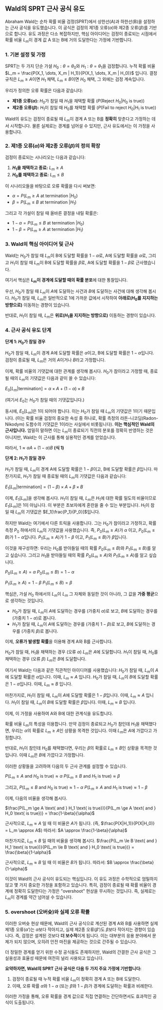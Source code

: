 ## Wald의 SPRT 근사 공식 유도

Abraham Wald는 순차 확률 비율 검정(SPRT)에서 상한선(A)과 하한선(B)을 설정하는 근사 공식을 유도했습니다. 이 공식은 검정의 제1종 오류($\alpha$)와 제2종 오류($\beta$)를 기반으로 합니다. 유도 과정은 다소 복잡하지만, 핵심 아이디어는 검정이 종료되는 시점에서 확률 비율 $L_m$이 경계 값 A 또는 B에 거의 도달한다는 가정에 기반합니다.

### 1. 기본 설정 및 가정

SPRT는 두 가지 단순 가설 $H_0: \theta = \theta_0$와 $H_1: \theta = \theta_1$을 검정합니다.
누적 확률 비율 $L_m = \frac{P(X_1, \dots, X_m | H_1)}{P(X_1, \dots, X_m | H_0)}$ 입니다.
결정 규칙은 $L_m \ge A$이면 $H_1$ 채택, $L_m \le B$이면 $H_0$ 채택, 그 외에는 검정 계속입니다.

우리가 정의한 오류 확률은 다음과 같습니다:
*   **제1종 오류($\alpha$):** $H_0$가 참일 때 $H_1$을 채택할 확률 ($P(\text{Reject } H_0 | H_0 \text{ is true})$)
*   **제2종 오류($\beta$):** $H_1$이 참일 때 $H_0$를 채택할 확률 ($P(\text{Fail to reject } H_0 | H_1 \text{ is true})$)

Wald의 유도는 검정이 종료될 때 $L_m$이 경계 A 또는 B를 **정확히** 맞춘다고 가정하는 데서 시작합니다. 물론 실제로는 경계를 넘어설 수 있지만, 근사 유도에서는 이 가정을 사용합니다.

### 2. 제1종 오류($\alpha$)와 제2종 오류($\beta$)의 정의 확장

검정이 종료되는 시나리오는 다음과 같습니다:
1.  **$H_1$을 채택하고 종료:** $L_m \ge A$
2.  **$H_0$를 채택하고 종료:** $L_m \le B$

이 시나리오들을 바탕으로 오류 확률을 다시 써보면:

*   $\alpha = P(L_m \ge A \text{ at termination } | H_0)$
*   $\beta = P(L_m \le B \text{ at termination } | H_1)$

그리고 각 가설이 참일 때 올바른 결정을 내릴 확률은:

*   $1-\alpha = P(L_m \le B \text{ at termination } | H_0)$
*   $1-\beta = P(L_m \ge A \text{ at termination } | H_1)$

### 3. Wald의 핵심 아이디어 및 근사

Wald는 $H_0$가 참일 때 $L_m$이 B에 도달할 확률을 $1-\alpha$로, A에 도달할 확률을 $\alpha$로, 그리고 $H_1$이 참일 때 $L_m$이 B에 도달할 확률을 $\beta$로, A에 도달할 확률을 $1-\beta$로 근사했습니다.

여기서 핵심은 **$L_m$이 경계에 도달할 때의 확률 분포**에 대한 통찰입니다.

우선, $H_0$가 참일 때 $L_m$이 $A$에 도달하는 사건과 $B$에 도달하는 사건에 대해 생각해 봅시다.
$H_0$가 참일 때, $L_m$은 일반적으로 1에 가까운 값에서 시작하여 **아래로($H_0$를 지지하는 방향으로)** 이동하는 경향이 있습니다.

반대로, $H_1$이 참일 때, $L_m$은 **위로($H_1$을 지지하는 방향으로)** 이동하는 경향이 있습니다.

### 4. 근사 공식 유도 단계

**단계 1: $H_0$가 참일 경우**

$H_0$가 참일 때, $L_m$이 경계 A에 도달할 확률은 $\alpha$이고, B에 도달할 확률은 $1-\alpha$입니다.
검정이 종료될 때, $L_m$은 거의 $A$이거나 $B$라고 가정합니다.

이제, 확률 비율의 기댓값에 대한 관계를 생각해 봅시다.
$H_0$가 참이라고 가정할 때, 종료될 때의 $L_m$의 기댓값은 다음과 같이 쓸 수 있습니다:

$E_0[L_m | \text{termination}] = \alpha \times A + (1-\alpha) \times B$

(여기서 $E_0$는 $H_0$가 참일 때의 기댓값입니다.)

동시에, $E_0[L_m]$은 1이 되어야 합니다. 이는 $H_0$가 참일 때 $L_m$의 기댓값은 1이기 때문입니다. (이는 확률 비율 검정의 중요한 속성 중 하나로, 확률 측정의 라돈-니코딤(Radon-Nikodym) 도함수의 기댓값은 1이라는 사실에서 비롯됩니다).
**이는 핵심적인 Wald의 근사입니다.** 엄밀히 말하면 이는 $L_m$이 종료되기 직전의 분포를 정확히 반영하는 것은 아니지만, Wald는 이 근사를 통해 실용적인 경계를 얻었습니다.

따라서,
$1 \approx \alpha A + (1-\alpha) B$  **(식 1)**

**단계 2: $H_1$가 참일 경우**

$H_1$가 참일 때, $L_m$이 경계 A에 도달할 확률은 $1-\beta$이고, B에 도달할 확률은 $\beta$입니다.
마찬가지로, $H_1$가 참일 때 종료될 때의 $L_m$의 기댓값은 다음과 같습니다:

$E_1[L_m | \text{termination}] = (1-\beta) \times A + \beta \times B$

이제, $E_1[L_m]$을 생각해 봅시다. $H_1$이 참일 때, $L_m$은 $H_1$에 대한 확률 밀도의 비율이므로 $E_1[L_m]$은 1이 아닙니다. 이 부분은 초보자에게 혼란을 줄 수 있는 부분입니다. $H_1$이 참일 때 $L_m$의 기댓값은 $E_1[\frac{P_1}{P_0}]$입니다.

하지만 Wald는 여기에서 다른 트릭을 사용합니다. 그는 $H_0$가 참이라고 가정하고, 확률 측정 $P_0$ 하에서의 $L_m$의 기댓값을 사용했습니다. 즉, $P_0(L_m \ge A)$가 $\alpha$ 이고, $P_0(L_m \le B)$가 $1-\alpha$입니다.
$P_1(L_m \ge A)$가 $1-\beta$ 이고, $P_1(L_m \le B)$가 $\beta$입니다.

이것을 재구성하면:
우리는 $H_0$를 받아들일 때의 확률 $P_0(L_m \le B)$와 $P_1(L_m \le B)$를 알고 싶습니다.
그리고 $H_1$을 받아들일 때의 확률 $P_0(L_m \ge A)$와 $P_1(L_m \ge A)$를 알고 싶습니다.

$P_0(L_m \ge A) = \alpha$
$P_0(L_m \le B) = 1-\alpha$

$P_1(L_m \ge A) = 1-\beta$
$P_1(L_m \le B) = \beta$

핵심은, 가설 $H_0$ 하에서의 $L_m$이 $L_m$ 그 자체와 동일한 것이 아니라, 그 값을 **가중 평균**으로 생각하는 것입니다.

*   $H_0$가 참일 때, $L_m$이 $A$에 도달하는 경우를 (가중치 $\alpha$)로 보고, $B$에 도달하는 경우를 (가중치 $1-\alpha$)로 봅니다.
*   $H_1$가 참일 때, $L_m$이 $A$에 도달하는 경우를 (가중치 $1-\beta$)로 보고, $B$에 도달하는 경우를 (가중치 $\beta$)로 봅니다.

이제, **오류가 발생할 확률**을 이용해 경계 A와 B를 근사합니다.

$H_0$가 참일 때, $H_1$을 채택하는 경우 (오류 $\alpha$) $L_m$은 $A$에 도달합니다.
$H_1$이 참일 때, $H_0$를 채택하는 경우 (오류 $\beta$) $L_m$은 $B$에 도달합니다.

여기서 Wald는 다음과 같은 직관적인 아이디어를 사용했습니다:
$H_0$가 참일 때, $L_m$이 $A$에 도달할 확률은 $\alpha$입니다. 이때, $L_m \approx A$ 입니다.
$H_0$가 참일 때, $L_m$이 $B$에 도달할 확률은 $1-\alpha$입니다. 이때, $L_m \approx B$ 입니다.

마찬가지로,
$H_1$이 참일 때, $L_m$이 $A$에 도달할 확률은 $1-\beta$입니다. 이때, $L_m \approx A$ 입니다.
$H_1$이 참일 때, $L_m$이 $B$에 도달할 확률은 $\beta$입니다. 이때, $L_m \approx B$ 입니다.

이제, 이 가정을 사용하여 A와 B에 대한 관계식을 유도합니다.

확률 비율 $L_m$의 특성을 이용합니다. 만약 검정이 종료되고 $H_0$가 참인데 $H_1$을 채택했다면, 우리는 $\alpha$의 확률로 $L_m \ge A$인 상황을 목격한 것입니다. 이때 $L_m$은 $A$에 가깝다고 가정합니다.

반대로, $H_1$이 참인데 $H_0$를 채택했다면, 우리는 $\beta$의 확률로 $L_m \le B$인 상황을 목격한 것입니다. 이때 $L_m$은 $B$에 가깝다고 가정합니다.

이러한 상황들을 고려하여 다음의 두 근사 관계를 설정할 수 있습니다.

$P(L_m \ge A \text{ and } H_0 \text{ is true}) \approx \alpha$
$P(L_m \le B \text{ and } H_1 \text{ is true}) \approx \beta$

그리고,
$P(L_m \le B \text{ and } H_0 \text{ is true}) \approx 1-\alpha$
$P(L_m \ge A \text{ and } H_1 \text{ is true}) \approx 1-\beta$

이제, 다음의 비율을 생각해 봅시다.

$\frac{P(L_m \ge A \text{ and } H_1 \text{ is true})}{P(L_m \ge A \text{ and } H_0 \text{ is true})} = \frac{1-\beta}{\alpha}$

근사적으로, $L_m \approx A$ 일 때 이 비율은 $A$가 됩니다. (즉, $\frac{P(X|H_1)}{P(X|H_0)} = L_m \approx A$)
따라서:
$A \approx \frac{1-\beta}{\alpha}$

마찬가지로, $L_m \le B$ 일 때의 비율을 생각해 봅시다.
$\frac{P(L_m \le B \text{ and } H_1 \text{ is true})}{P(L_m \le B \text{ and } H_0 \text{ is true})} = \frac{\beta}{1-\alpha}$

근사적으로, $L_m \approx B$ 일 때 이 비율은 $B$가 됩니다.
따라서:
$B \approx \frac{\beta}{1-\alpha}$

이것이 Wald의 근사 공식이 유도되는 핵심입니다. 이 유도 과정은 수학적으로 엄밀하지 않고 몇 가지 중요한 가정을 포함하고 있습니다. 특히, 검정이 종료될 때 확률 비율이 경계에 정확히 도달한다는 가정은 "overshoot" 현상을 무시하는 것입니다. 즉, 실제로는 $L_m$이 경계를 약간 넘어설 수 있습니다.

### 5. overshoot (오버슛)와 실제 오류 확률

이러한 오버슛 현상 때문에, Wald의 근사 공식으로 계산된 경계 A와 B를 사용하면 실제 제1종 오류($\alpha'$)는 $\alpha$보다 작아지고, 실제 제2종 오류($\beta'$)도 $\beta$보다 작아지는 경향이 있습니다. 즉, 검정은 설계된 것보다 **더 보수적**이게 됩니다. 이는 대부분의 응용 분야에서 문제가 되지 않으며, 오히려 안전 마진을 제공하는 것으로 간주될 수 있습니다.

더 정밀한 경계를 얻기 위한 수정 공식들도 존재하지만, Wald의 간결한 근사 공식은 그 실용성과 효율성 때문에 여전히 널리 사용되고 있습니다.

**요약하자면, Wald의 SPRT 근사 공식은 다음 두 가지 주요 가정에 기반합니다:**

1.  검정이 종료될 때 누적 확률 비율 $L_m$이 정확히 경계 A 또는 B에 도달한다.
2.  이때, 오류 확률 $\alpha$와 $1-\alpha$ (또는 $\beta$와 $1-\beta$)가 경계에 도달하는 확률과 비례한다.

이러한 가정을 통해, 오류 확률을 경계 값으로 직접 연결하는 간단하면서도 효과적인 공식이 도출됩니다.
